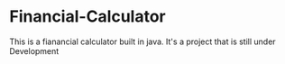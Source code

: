 # Financial-Calculator
This is a fianancial calculator built in java. It's a project that is still under Development
